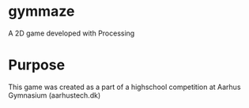 # gymmaze
A 2D game developed with Processing

# Purpose
This game was created as a part of a highschool competition at Aarhus Gymnasium (aarhustech.dk)
